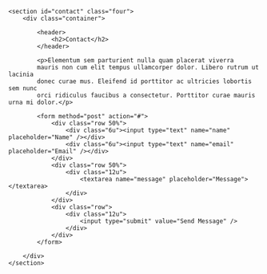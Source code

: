 <!-- Contact -->
	<section id="contact" class="four">
		<div class="container">

			<header>
				<h2>Contact</h2>
			</header>

			<p>Elementum sem parturient nulla quam placerat viverra 
			mauris non cum elit tempus ullamcorper dolor. Libero rutrum ut lacinia 
			donec curae mus. Eleifend id porttitor ac ultricies lobortis sem nunc 
			orci ridiculus faucibus a consectetur. Porttitor curae mauris urna mi dolor.</p>
			
			<form method="post" action="#">
				<div class="row 50%">
					<div class="6u"><input type="text" name="name" placeholder="Name" /></div>
					<div class="6u"><input type="text" name="email" placeholder="Email" /></div>
				</div>
				<div class="row 50%">
					<div class="12u">
						<textarea name="message" placeholder="Message"></textarea>
					</div>
				</div>
				<div class="row">
					<div class="12u">
						<input type="submit" value="Send Message" />
					</div>
				</div>
			</form>

		</div>
	</section>
